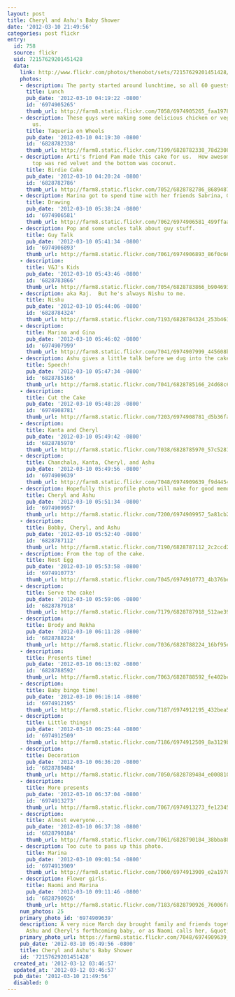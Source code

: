 ```yaml
---
layout: post
title: Cheryl and Ashu's Baby Shower
date: '2012-03-10 21:49:56'
categories: post flickr
entry:
  id: 758
  source: flickr
  uid: 72157629201451428
  data:
    link: http://www.flickr.com/photos/thenobot/sets/72157629201451428/
    photos:
    - description: The party started around lunchtime, so all 60 guests were fed.
      title: Lunch
      pub_date: '2012-03-10 04:19:22 -0800'
      id: '6974905265'
      thumb_url: http://farm8.static.flickr.com/7058/6974905265_faa1978e75_s.jpg
    - description: These guys were making some delicious chicken or veggie tacos for
        us.
      title: Taqueria on Wheels
      pub_date: '2012-03-10 04:19:30 -0800'
      id: '6828782338'
      thumb_url: http://farm8.static.flickr.com/7199/6828782338_78d230829a_s.jpg
    - description: Arti's friend Pam made this cake for us.  How awesome is it?!?!  The
        top was red velvet and the bottom was coconut.
      title: Birdie Cake
      pub_date: '2012-03-10 04:20:24 -0800'
      id: '6828782786'
      thumb_url: http://farm8.static.flickr.com/7052/6828782786_86894873a0_s.jpg
    - description: Marina got to spend time with her friends Sabrina, Gina, and Meena.
      title: Drawing
      pub_date: '2012-03-10 05:38:24 -0800'
      id: '6974906581'
      thumb_url: http://farm8.static.flickr.com/7062/6974906581_499ffaab1e_s.jpg
    - description: Pop and some uncles talk about guy stuff.
      title: Guy Talk
      pub_date: '2012-03-10 05:41:34 -0800'
      id: '6974906893'
      thumb_url: http://farm8.static.flickr.com/7061/6974906893_86f0c664ec_s.jpg
    - description: 
      title: V&J's Kids
      pub_date: '2012-03-10 05:43:46 -0800'
      id: '6828783866'
      thumb_url: http://farm8.static.flickr.com/7054/6828783866_b90469387a_s.jpg
    - description: aka Raj.  But he's always Nishu to me.
      title: Nishu
      pub_date: '2012-03-10 05:44:06 -0800'
      id: '6828784324'
      thumb_url: http://farm8.static.flickr.com/7193/6828784324_253b461184_s.jpg
    - description: 
      title: Marina and Gina
      pub_date: '2012-03-10 05:46:02 -0800'
      id: '6974907999'
      thumb_url: http://farm8.static.flickr.com/7041/6974907999_445608be44_s.jpg
    - description: Ashu gives a little talk before we dug into the cake.
      title: Speech!
      pub_date: '2012-03-10 05:47:34 -0800'
      id: '6828785166'
      thumb_url: http://farm8.static.flickr.com/7041/6828785166_24d68c6d67_s.jpg
    - description: 
      title: Cut the Cake
      pub_date: '2012-03-10 05:48:28 -0800'
      id: '6974908781'
      thumb_url: http://farm8.static.flickr.com/7203/6974908781_d5b36fa12f_s.jpg
    - description: 
      title: Kanta and Cheryl
      pub_date: '2012-03-10 05:49:42 -0800'
      id: '6828785970'
      thumb_url: http://farm8.static.flickr.com/7038/6828785970_57c5281155_s.jpg
    - description: 
      title: Chanchala, Kanta, Cheryl, and Ashu
      pub_date: '2012-03-10 05:49:56 -0800'
      id: '6974909639'
      thumb_url: http://farm8.static.flickr.com/7048/6974909639_f9d44547ef_s.jpg
    - description: Hopefully this profile photo will make for good memories!
      title: Cheryl and Ashu
      pub_date: '2012-03-10 05:51:34 -0800'
      id: '6974909957'
      thumb_url: http://farm8.static.flickr.com/7200/6974909957_5a81cb2287_s.jpg
    - description: 
      title: Bobby, Cheryl, and Ashu
      pub_date: '2012-03-10 05:52:40 -0800'
      id: '6828787112'
      thumb_url: http://farm8.static.flickr.com/7190/6828787112_2c2ccd2c99_s.jpg
    - description: From the top of the cake.
      title: Nest Egg
      pub_date: '2012-03-10 05:53:58 -0800'
      id: '6974910773'
      thumb_url: http://farm8.static.flickr.com/7045/6974910773_4b376be326_s.jpg
    - description: 
      title: Serve the cake!
      pub_date: '2012-03-10 05:59:06 -0800'
      id: '6828787918'
      thumb_url: http://farm8.static.flickr.com/7179/6828787918_512ae3973c_s.jpg
    - description: 
      title: Brody and Rekha
      pub_date: '2012-03-10 06:11:28 -0800'
      id: '6828788224'
      thumb_url: http://farm8.static.flickr.com/7036/6828788224_16bf95ea5c_s.jpg
    - description: 
      title: Presents time!
      pub_date: '2012-03-10 06:13:02 -0800'
      id: '6828788592'
      thumb_url: http://farm8.static.flickr.com/7063/6828788592_fe402bc780_s.jpg
    - description: 
      title: Baby bingo time!
      pub_date: '2012-03-10 06:16:14 -0800'
      id: '6974912195'
      thumb_url: http://farm8.static.flickr.com/7187/6974912195_432bea5c8c_s.jpg
    - description: 
      title: Little things!
      pub_date: '2012-03-10 06:25:44 -0800'
      id: '6974912509'
      thumb_url: http://farm8.static.flickr.com/7186/6974912509_8a3129bd27_s.jpg
    - description: 
      title: Decoration
      pub_date: '2012-03-10 06:36:20 -0800'
      id: '6828789484'
      thumb_url: http://farm8.static.flickr.com/7050/6828789484_e00081079c_s.jpg
    - description: 
      title: More presents
      pub_date: '2012-03-10 06:37:04 -0800'
      id: '6974913273'
      thumb_url: http://farm8.static.flickr.com/7067/6974913273_fe12345cc3_s.jpg
    - description: 
      title: Almost everyone...
      pub_date: '2012-03-10 06:37:38 -0800'
      id: '6828790184'
      thumb_url: http://farm8.static.flickr.com/7061/6828790184_38bba88f35_s.jpg
    - description: Too cute to pass up this photo.
      title: Marina
      pub_date: '2012-03-10 09:01:54 -0800'
      id: '6974913909'
      thumb_url: http://farm8.static.flickr.com/7060/6974913909_e2a1970fc2_s.jpg
    - description: Flower girls.
      title: Naomi and Marina
      pub_date: '2012-03-10 09:11:46 -0800'
      id: '6828790926'
      thumb_url: http://farm8.static.flickr.com/7183/6828790926_76006faf58_s.jpg
    num_photos: 25
    primary_photo_id: '6974909639'
    description: A very nice March day brought family and friends together to celebrate
      Ashu and Cheryl's forthcoming baby, or as Naomi calls her, &quot;Cutie Beautie&quot;.
    primary_photo_url: https://farm8.static.flickr.com/7048/6974909639_f9d44547ef_m.jpg
    pub_date: '2012-03-10 05:49:56 -0800'
    title: Cheryl and Ashu's Baby Shower
    id: '72157629201451428'
  created_at: '2012-03-12 03:46:57'
  updated_at: '2012-03-12 03:46:57'
  pub_date: '2012-03-10 21:49:56'
  disabled: 0
---
```

